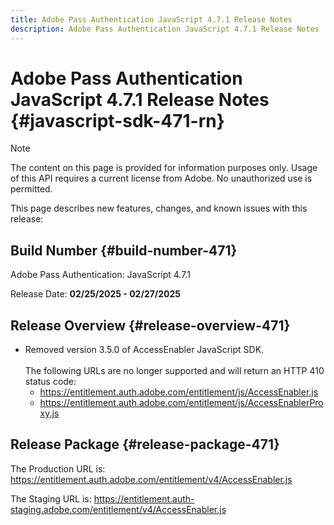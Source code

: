 ```yaml
---
title: Adobe Pass Authentication JavaScript 4.7.1 Release Notes
description: Adobe Pass Authentication JavaScript 4.7.1 Release Notes
---
```

# Adobe Pass Authentication JavaScript 4.7.1 Release Notes {#javascript-sdk-471-rn}

>[!NOTE]
>
>The content on this page is provided for information purposes only. Usage of this API requires a current license from Adobe. No unauthorized use is permitted.

This page describes new features, changes, and known issues with this release:

## Build Number {#build-number-471}

Adobe Pass Authentication: JavaScript 4.7.1

Release Date: **02/25/2025 - 02/27/2025**

## Release Overview {#release-overview-471}

* Removed version 3.5.0 of AccessEnabler JavaScript SDK.
  <br/><br/>
  The following URLs are no longer supported and will return an HTTP 410 status code:
    * https://entitlement.auth.adobe.com/entitlement/js/AccessEnabler.js
    * https://entitlement.auth.adobe.com/entitlement/js/AccessEnablerProxy.js

## Release Package {#release-package-471}

The Production URL is: https://entitlement.auth.adobe.com/entitlement/v4/AccessEnabler.js

The Staging URL is: https://entitlement.auth-staging.adobe.com/entitlement/v4/AccessEnabler.js
